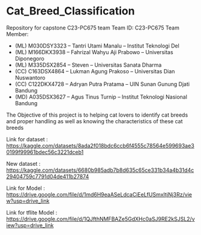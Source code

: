 # Cat_Breed_Classification
Repository for capstone C23-PC675 team
Team ID: C23-PC675
Team Member: 
* (ML) M030DSY3323 – Tantri Utami Manalu – Institut Teknologi Del
* (ML) M166DKX3938 – Fahrizal Wahyu Aji Prabowo – Universitas Diponegoro
* (ML) M335DSX2854 – Steven – Universitas Sanata Dharma
* (CC) C163DSX4864 – Lukman Agung Prakoso – Universitas Dian Nuswantoro
* (CC) C122DKX4728 – Adryan Putra Pratama – UIN Sunan Gunung Djati Bandung
* (MD) A035DSX3627 – Agus Tinus Turnip – Institut Teknologi Nasional Bandung

The Objective of this project is to helping cat lovers to identify cat breeds and proper handling as well as knowing the characteristics of these cat breeds

Link for dataset : https://kaggle.com/datasets/8ada2f018bdc6ccb6f4555c78564e599693ae30199f99961bdec56c3221dceb1

New dataset : https://kaggle.com/datasets/6680b985adb7b8d635c65ce331b34a4b31d4c29404759c7791d04de411b27874

Link for Model : https://drive.google.com/file/d/1md6H9eaASeLdcaCiEeLfUSmxItjNj3Rz/view?usp=drive_link

Link for tflite Model : https://drive.google.com/file/d/1QJfthNMFBAZe5GdXHc0aSJ9RE2kSJSL2/view?usp=drive_link
